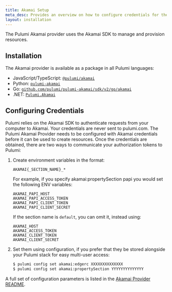 ```yaml
---
title: Akamai Setup
meta_desc: Provides an overview on how to configure credentials for the Pulumi Akamai Provider.
layout: installation
---
```


The Pulumi Akamai provider uses the Akamai SDK to manage and provision resources.

## Installation

The Akamai provider is available as a package in all Pulumi languages:

* JavaScript/TypeScript: [`@pulumi/akamai`](https://www.npmjs.com/package/@pulumi/akamai)
* Python: [`pulumi-akamai`](https://pypi.org/project/pulumi-akamai/)
* Go: [`github.com/pulumi/pulumi-akamai/sdk/v2/go/akamai`](https://github.com/pulumi/pulumi-akamai)
* .NET: [`Pulumi.Akamai`](https://www.nuget.org/packages/Pulumi.Akamai)

## Configuring Credentials

Pulumi relies on the Akamai SDK to authenticate requests from your computer to Akamai. Your credentials are never sent
to pulumi.com. The Pulumi Akamai Provider needs to be configured with Akamai credentials
before it can be used to create resources. Once the credentials are obtained, there are two ways to communicate your authorization tokens to Pulumi:

1. Create environment variables in the format:

    `AKAMAI{_SECTION_NAME}_*`

    For example, if you specify akamai:propertySection papi you would set the following ENV variables:

    `AKAMAI_PAPI_HOST`  
    `AKAMAI_PAPI_ACCESS_TOKEN`  
    `AKAMAI_PAPI_CLIENT_TOKEN`  
    `AKAMAI_PAPI_CLIENT_SECRET`

    If the section name is `default`, you can omit it, instead using:

    `AKAMAI_HOST`  
    `AKAMAI_ACCESS_TOKEN`  
    `AKAMAI_CLIENT_TOKEN`  
    `AKAMAI_CLIENT_SECRET`

2. Set them using configuration, if you prefer that they be stored alongside your Pulumi stack for easy multi-user access:

    ```bash
    $ pulumi config set akamai:edgerc XXXXXXXXXXXXXX
    $ pulumi config set akamai:propertySection YYYYYYYYYYYYYY
    ```

A full set of configuration parameters
is listed in the [Akamai Provider README](https://github.com/pulumi/pulumi-akamai/blob/master/README.md).
